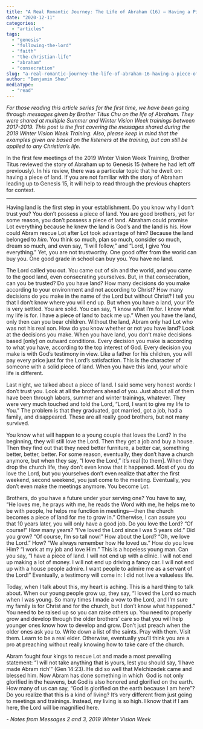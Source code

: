```yaml
---
title: "A Real Romantic Journey: The Life of Abraham (16) – Having a Piece of Land"
date: "2020-12-11"
categories: 
  - "articles"
tags: 
  - "genesis"
  - "following-the-lord"
  - "faith"
  - "the-christian-life"
  - "abraham"
  - "consecration"
slug: "a-real-romantic-journey-the-life-of-abraham-16-having-a-piece-of-land"
author: "Benjamin Sheu"
mediaType: 
  - "read"
---
```


_For those reading this article series for the first time, we have been going through messages given by Brother Titus Chu on the life of Abraham. They were shared at multiple Summer and Winter Vision Week trainings between 2017-2019. This post is the first covering the messages shared during the 2019 Winter Vision Week Training. Also, please keep in mind that the examples given are based on the listeners at the training, but can still be applied to any Christian’s life._ 

In the first few meetings of the 2019 Winter Vision Week Training, Brother Titus reviewed the story of Abraham up to Genesis 15 (where he had left off previously). In his review, there was a particular topic that he dwelt on: having a piece of land. If you are not familiar with the story of Abraham leading up to Genesis 15, it will help to read through the previous chapters for context.

* * *

Having land is the first step in your establishment. Do you know why I don’t trust you? You don’t possess a piece of land. You are good brothers, yet for some reason, you don’t possess a piece of land. Abraham could promise Lot everything because he knew the land is God’s and the land is his. How could Abram rescue Lot after Lot took advantage of him? Because the land belonged to _him_. You think so much, plan so much, consider so much, dream so much, and even say, “I will follow,” and “Lord, I give You everything.” Yet, you are not trustworthy. One good offer from the world can buy you. One good grade in school can buy you. You have no land. 

The Lord called you out. You came out of sin and the world, and you came to the good land, even consecrating yourselves. But, in that consecration, can you be trusted? Do you have land? How many decisions do you make according to your environment and not according to Christ? How many decisions do you make in the name of the Lord but without Christ? I tell you that I don’t know where you will end up. But when you have a land, your life is very settled. You are solid. You can say, “I know what I’m for. I know what my life is for. I have a piece of land to back me up.” When you have the land, only then can you bear children. Without the land, Abram only had Lot who was not his real son. How do you know whether or not you have land? Look at the decisions you make. When you have land, you don’t make decisions based \[only\] on outward conditions. Every decision you make is according to what you have, according to the top interest of God. Every decision you make is with God’s testimony in view. Like a father for his children, you will pay every price just for the Lord’s satisfaction. This is the character of someone with a solid piece of land. When you have this land, your whole life is different. 

Last night, we talked about a piece of land. I said some very honest words: I don’t trust you. Look at all the brothers ahead of you. Just about all of them have been through labors, summer and winter trainings, whatever. They were very much touched and told the Lord, “Lord, I want to give my life to You.” The problem is that they graduated, got married, got a job, had a family, and disappeared. These are all really good brothers, but not many survived.

You know what will happen to a young couple that loves the Lord? In the beginning, they will still love the Lord. Then they get a job and buy a house. Then they find out that they need better furniture, a better car, something better, better, better. For some reason, eventually, they don’t have a church anymore, but when they say, “I love the Lord,” it’s real \[to them\]. When they drop the church life, they don’t even know that it happened. Most of you do love the Lord, but you yourselves don’t even realize that after the first weekend, second weekend, you just come to the meeting. Eventually, you don’t even make the meetings anymore. You become Lot. 

Brothers, do you have a future under your serving one? You have to say, “He loves me, he prays with me, he reads the Word with me, he helps me to be with people, he helps me function in meetings—then the church becomes a piece of land for me to grow in.” Otherwise, I can assure you that 10 years later, you will only have a good job. Do you love the Lord? “Of course!” How many years? “I’ve loved the Lord since I was 5 years old.” Did you grow? “Of course, I’m so tall now!” How about the Lord? “Oh, we love the Lord.” How? “We always remember how He loved us.” How do you love Him? “I work at my job and love Him.” This is a hopeless young man. Can you say, “I have a piece of land. I will not end up with a clinic. I will not end up making a lot of money. I will not end up driving a fancy car. I will not end up with a house people admire. I want people to admire me as a servant of the Lord!” Eventually, a testimony will come in: I did not live a valueless life.

Today, when I talk about this, my heart is aching. This is a hard thing to talk about. When our young people grow up, they say, “I loved the Lord so much when I was young. So many times I made a vow to the Lord, and I’m sure my family is for Christ and for the church, but I don’t know what happened.” You need to be raised up so you can raise others up. You need to properly grow and develop through the older brothers’ care so that you will help younger ones know how to develop and grow. Don’t just preach when the older ones ask you to. Write down a list of the saints. Pray with them. Visit them. Learn to be a real elder. Otherwise, eventually you’ll think you are a pro at preaching without really knowing how to take care of the church.

Abram fought four kings to rescue Lot and made a most prevailing statement: “I will not take anything that is yours, lest you should say, ‘I have made Abram rich’” (Gen 14:23). He did so well that Melchizedek came and blessed him. Now Abram has done something in which  God is not only glorified in the heavens, but God is also honored and glorified on the earth. How many of us can say, “God is glorified on the earth because I am here”? Do you realize that this is a kind of living? It’s very different from just going to meetings and trainings. Instead, my living is so high. I know that if I am here, the Lord will be magnified here.

_\- Notes from Messages 2 and 3, 2019 Winter Vision Week_
